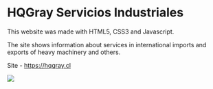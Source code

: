 # HQGray Servicios Industriales

This website was made with HTML5, CSS3 and Javascript.

The site shows information about services in international imports and exports of heavy machinery and others.

Site - https://hqgray.cl


![](https://github.com/k3yzen/ProyectoHQ/blob/master/images/HQGrayMockupGit.png)
